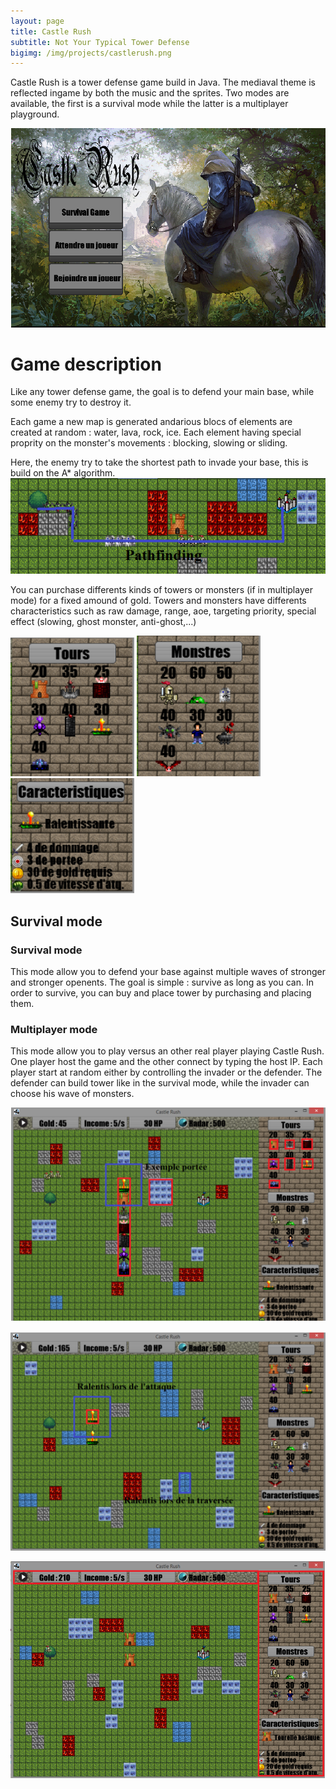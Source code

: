 ```yaml
---
layout: page
title: Castle Rush
subtitle: Not Your Typical Tower Defense
bigimg: /img/projects/castlerush.png
---
```


Castle Rush is a tower defense game build in Java.
The mediaval theme is reflected ingame by both the music and the sprites.
Two modes are available, the first is a survival mode while the latter is a multiplayer playground.

![alt text](/img/projects/castlerush/menu.png "Logo Title Text 1")

Game description
======

Like any tower defense game, the goal is to defend your main base, while some enemy try to destroy it.

Each game a new map is generated andarious blocs of elements are created at random : water, lava, rock, ice. Each element having special proprity on the monster's movements : blocking, slowing or sliding.

Here, the enemy try to take the shortest path to invade your base, this is build on the A* algorithm.
![alt text](/img/projects/castlerush/pathfinding.png "Logo Title Text 1")

You can purchase differents kinds of towers or monsters (if in multiplayer mode) for a fixed amound of gold. Towers and monsters have differents characteristics such as raw damage, range, aoe, targeting priority, special effect (slowing, ghost monster, anti-ghost,...)

![alt text](/img/projects/castlerush/types1.png "Logo Title Text 1")
![alt text](/img/projects/castlerush/types2.png "Logo Title Text 1")
![alt text](/img/projects/castlerush/types3.png "Logo Title Text 1")

Survival mode
------

### Survival mode

This mode allow you to defend your base against multiple waves of stronger and stronger openents.
The goal is simple : survive as long as you can.
In order to survive, you can buy and place tower by purchasing and placing them.

### Multiplayer mode

This mode allow you to play versus an other real player playing Castle Rush.
One player host the game and the other connect by typing the host IP.
Each player start at random either by controlling the invader or the defender.
The defender can build tower like in the survival mode, while the invader can choose his wave of monsters.

![alt text](/img/projects/castlerush/2.png "Logo Title Text 1")

![alt text](/img/projects/castlerush/3.png "Logo Title Text 1")

![alt text](/img/projects/castlerush/4.png "Logo Title Text 1")
